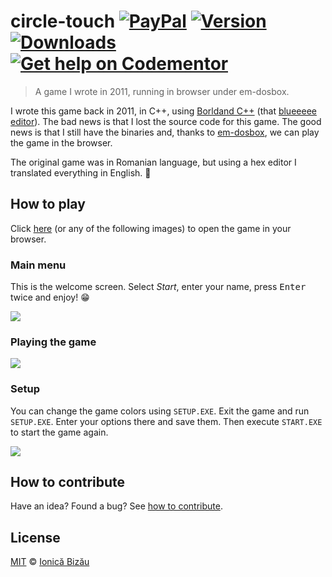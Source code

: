 # circle-touch [![PayPal](https://img.shields.io/badge/%24-paypal-f39c12.svg)][paypal-donations] [![Version](https://img.shields.io/npm/v/circle-touch.svg)](https://www.npmjs.com/package/circle-touch) [![Downloads](https://img.shields.io/npm/dt/circle-touch.svg)](https://www.npmjs.com/package/circle-touch) [![Get help on Codementor](https://cdn.codementor.io/badges/get_help_github.svg)](https://www.codementor.io/johnnyb?utm_source=github&utm_medium=button&utm_term=johnnyb&utm_campaign=github)

> A game I wrote in 2011, running in browser under em-dosbox.

I wrote this game back in 2011, in C++, using
[Borldand C++](https://en.wikipedia.org/wiki/Borland_C%2B%2B) (that
[blueeeee editor](https://winworldpc.com/res/img/screenshots/20-cb5d8e11ea5ade2ec05bb6c76ff7895d-Borland%20CPP%202.0%20-%20About.png)).
The bad news is that I lost the source code for this game. The good news is that I still have the binaries and, thanks
to [em-dosbox](https://github.com/dreamlayers/em-dosbox/), we can play the game in the browser.

The original game was in Romanian language, but using a hex editor I translated everything in English. :tada:

## How to play

Click [here](http://ionicabizau.github.io/circle-touch) (or any of the following images) to open the game in your browser.

### Main menu

This is the welcome screen. Select *Start*, enter your name, press <kbd>Enter</kbd> twice and enjoy! :grin:

[![](http://i.imgur.com/DEKDzG8.png)](http://ionicabizau.github.io/touch-circle)

### Playing the game

[![](http://i.imgur.com/1s4gr2D.png)](http://ionicabizau.github.io/touch-circle)

### Setup

You can change the game colors using `SETUP.EXE`. Exit the game and run `SETUP.EXE`. Enter your options there and save them. Then execute `START.EXE` to start the game again.

[![](http://i.imgur.com/WJ5Ybnp.png)](http://ionicabizau.github.io/touch-circle)

## How to contribute
Have an idea? Found a bug? See [how to contribute][contributing].

## License

[MIT][license] © [Ionică Bizău][website]

[paypal-donations]: https://www.paypal.com/cgi-bin/webscr?cmd=_s-xclick&hosted_button_id=RVXDDLKKLQRJW
[donate-now]: http://i.imgur.com/6cMbHOC.png

[license]: http://showalicense.com/?fullname=Ionic%C4%83%20Biz%C4%83u%20%3Cbizauionica%40gmail.com%3E%20(http%3A%2F%2Fionicabizau.net)&year=2016#license-mit
[website]: http://ionicabizau.net
[contributing]: /CONTRIBUTING.md
[docs]: /DOCUMENTATION.md